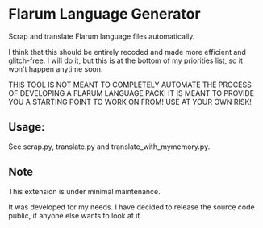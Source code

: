 # Flarum Language Generator

Scrap and translate Flarum language files automatically.

I think that this should be entirely recoded and made more efficient and glitch-free. I will do it, but this is at the bottom of my priorities list, so it won't
happen anytime soon.

THIS TOOL IS NOT MEANT TO COMPLETELY AUTOMATE THE PROCESS OF DEVELOPING A FLARUM LANGUAGE PACK! IT IS MEANT TO PROVIDE YOU A STARTING POINT
TO WORK ON FROM! USE AT YOUR OWN RISK!


## Usage:

See scrap.py, translate.py and translate_with_mymemory.py.

## Note

This extension is under minimal maintenance.

It was developed for my needs. I have decided to release the source code public, if anyone else wants to look at it
